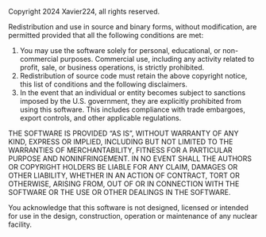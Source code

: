 Copyright 2024 Xavier224, all rights reserved.

Redistribution and use in source and binary forms, without modification, are permitted provided that all the following conditions are met:
  1. You may use the software solely for personal, educational, or non-commercial purposes. Commercial use, including any activity related to profit, sale, or business operations, is strictly prohibited.
  2. Redistribution of source code must retain the above copyright notice, this list of conditions and the following disclaimers. 
  3.  In the event that an individual or entity becomes subject to sanctions imposed by the U.S. government, they are explicitly prohibited from using this software. This includes compliance with trade embargoes, export controls, and other applicable regulations.


THE SOFTWARE IS PROVIDED “AS IS”, WITHOUT WARRANTY OF ANY KIND, EXPRESS OR IMPLIED, INCLUDING BUT NOT LIMITED TO THE WARRANTIES OF MERCHANTABILITY, FITNESS FOR A PARTICULAR PURPOSE AND NONINFRINGEMENT. IN NO EVENT SHALL THE AUTHORS OR COPYRIGHT HOLDERS BE LIABLE FOR ANY CLAIM, DAMAGES OR OTHER LIABILITY, WHETHER IN AN ACTION OF CONTRACT, TORT OR OTHERWISE, ARISING FROM, OUT OF OR IN CONNECTION WITH THE SOFTWARE OR THE USE OR OTHER DEALINGS IN THE SOFTWARE.

You acknowledge that this software is not designed, licensed or intended for use in the design, construction, operation or maintenance of any nuclear facility.
